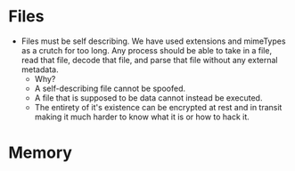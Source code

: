 # Files
- Files must be self describing. We have used extensions and mimeTypes as a crutch for too long. Any process should be able to take in a file, read that file, decode that file, and parse that file without any external metadata.
  - Why?
  - A self-describing file cannot be spoofed.
  - A file that is supposed to be data cannot instead be executed. 
  - The entirety of it's existence can be encrypted at rest and in transit making it much harder to know what it is or how to hack it.

# Memory